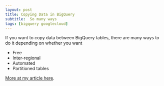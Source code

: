 ```yaml
---
layout: post
title: Copying Data in BigQuery
subtitle:  So many ways
tags: [bigquery googlecloud]
---
```

If you want to copy data between BigQuery tables, there are many ways to do it depending on whether you want
- Free 
- Inter-regional
- Automated
- Partitioned tables

[More at my article here](https://blog.doit-intl.com/how-to-copy-data-inside-bigquery-55fccc35122b). 

